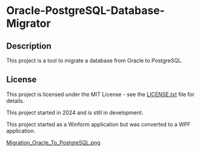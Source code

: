 # Oracle-PostgreSQL-Database-Migrator

## Description

This project is a tool to migrate a database from Oracle to PostgreSQL.

## License

This project is licensed under the MIT License - see the [LICENSE.txt](LICENSE.txt) file for details.

This project started in 2024 and is still in development.

This project started as a Winform application but was converted to a WPF application.

[Migration_Oracle_To_PostgreSQL.png](Migration_Oracle_To_PostgreSQL.png)

